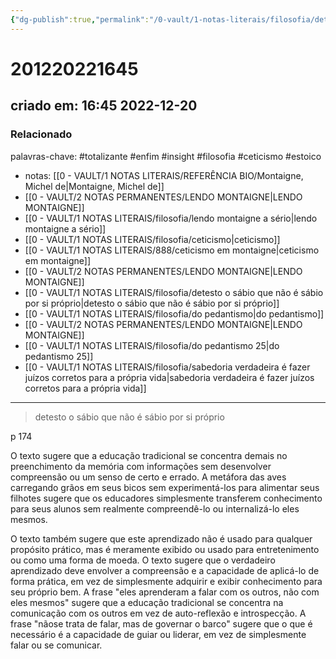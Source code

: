 ```yaml
---
{"dg-publish":true,"permalink":"/0-vault/1-notas-literais/filosofia/detesto-o-sabio-que-nao-e-sabio-por-si-proprio/","tags":["totalizante","enfim","insight","filosofia","ceticismo","estoico"],"dgHomeLink":true,"dgShowLocalGraph":true,"dgShowFileTree":true,"dgEnableSearch":true}
---
```


# 201220221645
## criado em: 16:45 2022-12-20

### Relacionado
palavras-chave: #totalizante #enfim #insight #filosofia #ceticismo #estoico
- notas: [[0 - VAULT/1 NOTAS LITERAIS/REFERÊNCIA BIO/Montaigne, Michel de\|Montaigne, Michel de]]
- [[0 - VAULT/2 NOTAS PERMANENTES/LENDO MONTAIGNE\|LENDO MONTAIGNE]]
- [[0 - VAULT/1 NOTAS LITERAIS/filosofia/lendo montaigne a sério\|lendo montaigne a sério]]
- [[0 - VAULT/1 NOTAS LITERAIS/filosofia/ceticismo\|ceticismo]]
- [[0 - VAULT/1 NOTAS LITERAIS/888/ceticismo em montaigne\|ceticismo em montaigne]]
- [[0 - VAULT/2 NOTAS PERMANENTES/LENDO MONTAIGNE\|LENDO MONTAIGNE]]
- [[0 - VAULT/1 NOTAS LITERAIS/filosofia/detesto o sábio que não é sábio por si próprio\|detesto o sábio que não é sábio por si próprio]]
- [[0 - VAULT/1 NOTAS LITERAIS/filosofia/do pedantismo\|do pedantismo]]
- [[0 - VAULT/2 NOTAS PERMANENTES/LENDO MONTAIGNE\|LENDO MONTAIGNE]]
- [[0 - VAULT/1 NOTAS LITERAIS/filosofia/do pedantismo 25\|do pedantismo 25]]
- [[0 - VAULT/1 NOTAS LITERAIS/filosofia/sabedoria verdadeira é fazer juízos corretos para a própria vida\|sabedoria verdadeira é fazer juízos corretos para a própria vida]]
---
>detesto o sábio que não é sábio por si próprio

p 174

O texto sugere que a educação tradicional se concentra demais no preenchimento da memória com informações sem desenvolver compreensão ou um senso de certo e errado. A metáfora das aves carregando grãos em seus bicos sem experimentá-los para alimentar seus filhotes sugere que os educadores simplesmente transferem conhecimento para seus alunos sem realmente compreendê-lo ou internalizá-lo eles mesmos. 

O texto também sugere que este aprendizado não é usado para qualquer propósito prático, mas é meramente exibido ou usado para entretenimento ou como uma forma de moeda. O texto sugere que o verdadeiro aprendizado deve envolver a compreensão e a capacidade de aplicá-lo de forma prática, em vez de simplesmente adquirir e exibir conhecimento para seu próprio bem. A frase "eles aprenderam a falar com os outros, não com eles mesmos" sugere que a educação tradicional se concentra na comunicação com os outros em vez de auto-reflexão e introspecção. A frase "nãose trata de falar, mas de governar o barco" sugere que o que é necessário é a capacidade de guiar ou liderar, em vez de simplesmente falar ou se comunicar.